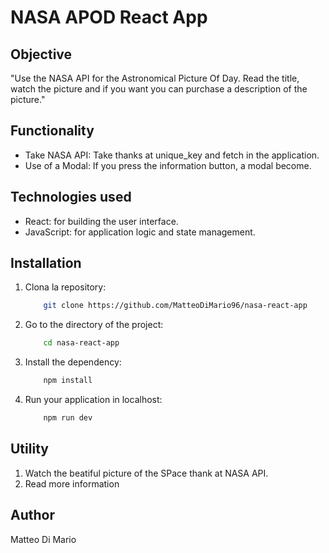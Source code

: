 # NASA APOD React App

## Objective

"Use the NASA API for the Astronomical Picture Of Day. Read the title, watch the picture and if you want you can purchase a description of the picture."

## Functionality 

- Take NASA API: Take thanks at unique_key and fetch in the application.
- Use of a Modal: If you press the information button, a modal become.

## Technologies used

- React: for building the user interface.
- JavaScript: for application logic and state management.

## Installation 

1. Clona la repository: 
    ```bash
        git clone https://github.com/MatteoDiMario96/nasa-react-app

2. Go to the directory of the project: 
    ```bash
        cd nasa-react-app

3. Install the dependency:
    ```bash
        npm install

4. Run your application in localhost:
    ```bash
        npm run dev

## Utility

1. Watch the beatiful picture of the SPace thank at NASA API.
2. Read more information 

## Author 
Matteo Di Mario 
